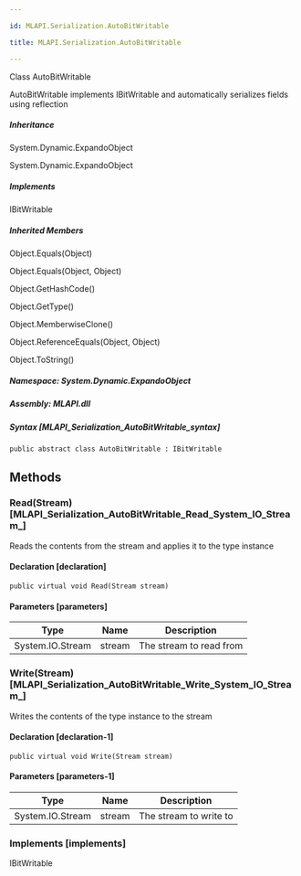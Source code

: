 ```yaml
---

id: MLAPI.Serialization.AutoBitWritable

title: MLAPI.Serialization.AutoBitWritable

---
```


Class AutoBitWritable

<div class="markdown level0 summary" markdown="1">

AutoBitWritable implements IBitWritable and automatically serializes
fields using reflection

</div>

<div class="markdown level0 conceptual" markdown="1">

</div>

<div class="inheritance" markdown="1">

##### Inheritance

<div class="level0" markdown="1">

System.Dynamic.ExpandoObject

</div>

<div class="level1" markdown="1">

System.Dynamic.ExpandoObject

</div>

</div>

<div markdown="1" classs="implements">

##### Implements

<div markdown="1">

IBitWritable

</div>

</div>

<div class="inheritedMembers" markdown="1">

##### Inherited Members

<div markdown="1">

Object.Equals(Object)

</div>

<div markdown="1">

Object.Equals(Object, Object)

</div>

<div markdown="1">

Object.GetHashCode()

</div>

<div markdown="1">

Object.GetType()

</div>

<div markdown="1">

Object.MemberwiseClone()

</div>

<div markdown="1">

Object.ReferenceEquals(Object, Object)

</div>

<div markdown="1">

Object.ToString()

</div>

</div>

##### **Namespace**: System.Dynamic.ExpandoObject

##### **Assembly**: MLAPI.dll

##### Syntax [MLAPI_Serialization_AutoBitWritable_syntax]

    public abstract class AutoBitWritable : IBitWritable

## Methods <span id="MLAPI_Serialization_AutoBitWritable_Read_"></span>

### Read(Stream) [MLAPI_Serialization_AutoBitWritable_Read_System_IO_Stream_]

<div class="markdown level1 summary" markdown="1">

Reads the contents from the stream and applies it to the type instance

</div>

<div class="markdown level1 conceptual" markdown="1">

</div>

#### Declaration [declaration]

    public virtual void Read(Stream stream)

#### Parameters [parameters]

| Type                                       | Name                                      | Description             |
|--------------------------------------------|-------------------------------------------|-------------------------|
| <span class="xref">System.IO.Stream</span> | <span class="parametername">stream</span> | The stream to read from |

<span id="MLAPI_Serialization_AutoBitWritable_Write_"></span>

### Write(Stream) [MLAPI_Serialization_AutoBitWritable_Write_System_IO_Stream_]

<div class="markdown level1 summary" markdown="1">

Writes the contents of the type instance to the stream

</div>

<div class="markdown level1 conceptual" markdown="1">

</div>

#### Declaration [declaration-1]

    public virtual void Write(Stream stream)

#### Parameters [parameters-1]

| Type                                       | Name                                      | Description            |
|--------------------------------------------|-------------------------------------------|------------------------|
| <span class="xref">System.IO.Stream</span> | <span class="parametername">stream</span> | The stream to write to |

### Implements [implements]

<div markdown="1">

IBitWritable

</div>
